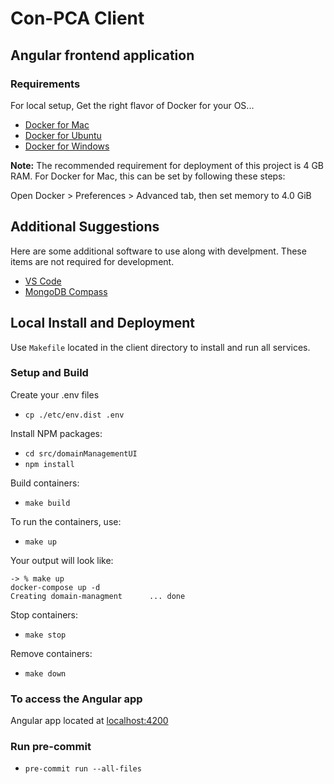 # Con-PCA Client

## Angular frontend application

### Requirements

For local setup, Get the right flavor of Docker for your OS...

- [Docker for Mac](https://docs.docker.com/docker-for-mac/install/)
- [Docker for Ubuntu](https://docs.docker.com/install/linux/docker-ce/ubuntu/)
- [Docker for Windows](https://docs.docker.com/docker-for-windows/install/)

**Note:** The recommended requirement for
deployment of this project is 4 GB RAM.
For Docker for Mac, this can be set by
following these steps:

Open Docker > Preferences > Advanced tab,
then set memory to 4.0 GiB

## Additional Suggestions

Here are some additional software to use along with develpment.
These items are not required for development.

- [VS Code](https://code.visualstudio.com/ "VS Code")
- [MongoDB Compass](https://www.mongodb.com/products/compass "MongoDB Compass")

## Local Install and Deployment

Use `Makefile` located in the client directory to
install and run all services.

### Setup and Build

Create your .env files

- `cp ./etc/env.dist .env`

Install NPM packages:

- `cd src/domainManagementUI`
- `npm install`

Build containers:

- `make build`

To run the containers, use:

- `make up`

Your output will look like:

```shell
-> % make up
docker-compose up -d
Creating domain-managment      ... done
```

Stop containers:

- `make stop`

Remove containers:

- `make down`

### To access the Angular app

Angular app located at [localhost:4200](http://localhost:4200)

### Run pre-commit

- `pre-commit run --all-files`
